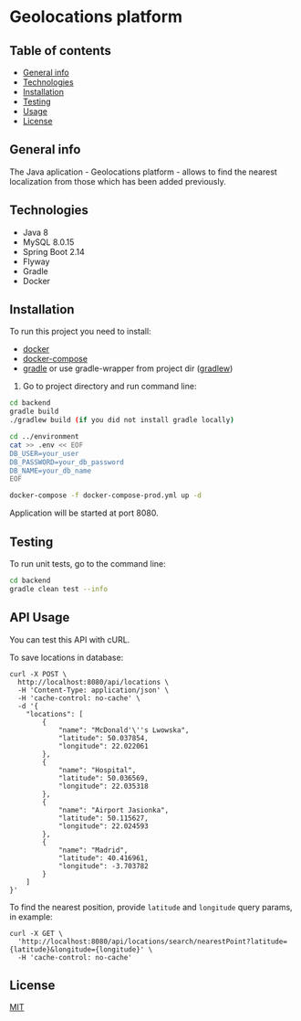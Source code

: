 # Geolocations platform

## Table of contents
* [General info](#general-info)
* [Technologies](#technologies)
* [Installation](#installation)
* [Testing](#testing)
* [Usage](#api-usage)
* [License](#license)

## General info
The Java aplication - Geolocations platform - allows to find the nearest localization from those which has been added previously.

## Technologies

* Java 8
* MySQL 8.0.15
* Spring Boot 2.14
* Flyway
* Gradle
* Docker

## Installation

To run this project you need to install:
* [docker](https://www.docker.com/get-started)
* [docker-compose](https://docs.docker.com/compose/gettingstarted/)
* [gradle](https://docs.gradle.org/current/userguide/getting_started.html) or use gradle-wrapper from project dir ([gradlew](https://github.com/adamkrupa96/geolocations-platform/blob/master/backend/gradlew))

1. Go to project directory and run command line:

```bash
cd backend
gradle build      
./gradlew build (if you did not install gradle locally)

cd ../environment
cat >> .env << EOF
DB_USER=your_user
DB_PASSWORD=your_db_password
DB_NAME=your_db_name
EOF

docker-compose -f docker-compose-prod.yml up -d

```
Application will be started at port 8080.

## Testing
To run unit tests, go to the command line:
```bash
cd backend
gradle clean test --info
```

## API Usage

You can test this API with cURL.

To save locations in database:
```cURL
curl -X POST \
  http://localhost:8080/api/locations \
  -H 'Content-Type: application/json' \
  -H 'cache-control: no-cache' \
  -d '{
    "locations": [
        {
            "name": "McDonald'\''s Lwowska",
            "latitude": 50.037854,
            "longitude": 22.022061
        },
        {
            "name": "Hospital",
            "latitude": 50.036569,
            "longitude": 22.035318
        },
        {
            "name": "Airport Jasionka",
            "latitude": 50.115627,
            "longitude": 22.024593
        },
        {
            "name": "Madrid",
            "latitude": 40.416961,
            "longitude": -3.703782
        }
    ]
}'
```

To find the nearest position, provide ``latitude`` and ``longitude`` query params, in example:
```curl
curl -X GET \
  'http://localhost:8080/api/locations/search/nearestPoint?latitude={latitude}&longitude={longitude}' \
  -H 'cache-control: no-cache'
```

## License
[MIT](https://github.com/adamkrupa96/geolocations-platform/blob/master/LICENSE)
